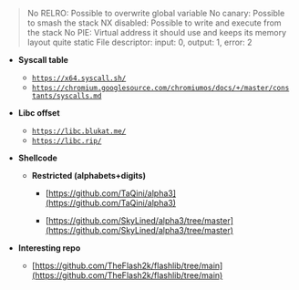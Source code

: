 > No RELRO: Possible to overwrite global variable
> No canary: Possible to smash the stack
> NX disabled: Possible to write and execute from the stack
> No PIE: Virtual address it should use and keeps its memory layout quite static
> File descriptor: input: 0, output: 1, error: 2

- **Syscall table**

  - [`https://x64.syscall.sh/`](https://x64.syscall.sh/)
  - [`https://chromium.googlesource.com/chromiumos/docs/+/master/constants/syscalls.md`](https://chromium.googlesource.com/chromiumos/docs/+/master/constants/syscalls.md)

- **Libc offset**

  - [`https://libc.blukat.me/`](https://libc.blukat.me/)
  - [`https://libc.rip/`](https://libc.rip/)

- **Shellcode**

  - **Restricted (alphabets+digits)**
    - [https://github.com/TaQini/alpha3](https://github.com/TaQini/alpha3)
    
    - [https://github.com/SkyLined/alpha3/tree/master](https://github.com/SkyLined/alpha3/tree/master)

- **Interesting repo**
    - [https://github.com/TheFlash2k/flashlib/tree/main](https://github.com/TheFlash2k/flashlib/tree/main)
